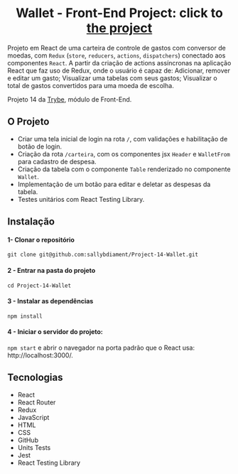 <h1 align="center"> Wallet - Front-End Project:
click to <a href="https://sallybdiament.github.io/Project-14-Wallet/">the project</a></h1>


Projeto em React de uma carteira de controle de gastos com conversor de moedas, com `Redux` (`store`, `reducers`, `actions`, `dispatchers`) conectado aos componentes `React`. 
A partir da criação de actions assíncronas na aplicação React que faz uso de Redux, onde o usuário é capaz de:
Adicionar, remover e editar um gasto;
Visualizar uma tabelas com seus gastos;
Visualizar o total de gastos convertidos para uma moeda de escolha.

Projeto 14 da [Trybe](https://wwww.betrybe.com), módulo de Front-End.

## O Projeto

* Criar uma tela inicial de login na rota `/`, com validações e habilitação de botão de login.
* Criação da rota `/carteira`, com os componentes jsx `Header` e `WalletFrom` para cadastro de despesa.
* Criação da tabela com o componente `Table` renderizado no componente `Wallet`.
* Implementação de um botão para editar e deletar as despesas da tabela.
* Testes unitários com React Testing Library.

## Instalação 

#### 1- Clonar o repositório

```git clone git@github.com:sallybdiament/Project-14-Wallet.git```

#### 2 - Entrar na pasta do projeto

```cd Project-14-Wallet```

#### 3 - Instalar as dependências

```npm install```

#### 4 - Iniciar o servidor do projeto:

```npm start``` e abrir o navegador na porta padrão que o React usa: http://localhost:3000/.

## Tecnologias
- React
- React Router
- Redux
- JavaScript
- HTML
- CSS
- GitHub
- Units Tests
- Jest
- React Testing Library